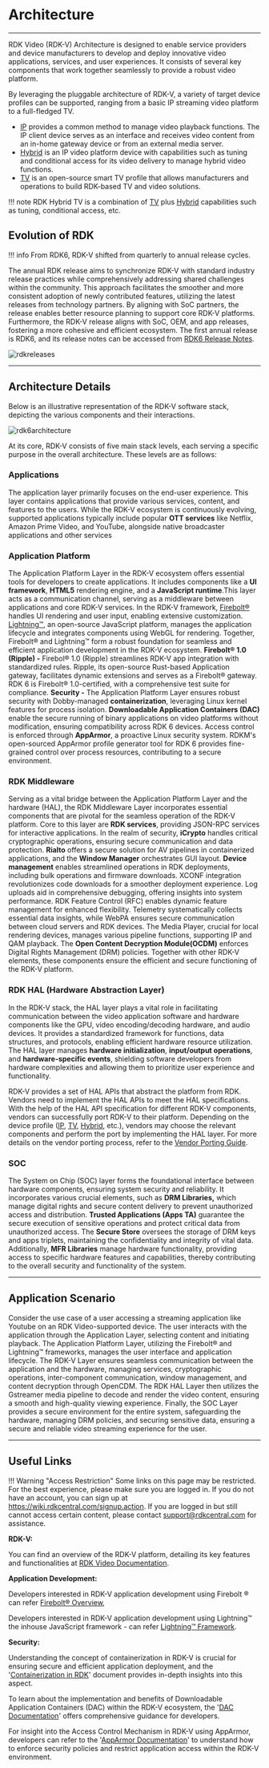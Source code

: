 # Architecture

------------------------------------------------------------------------

RDK Video (RDK-V) Architecture is designed to enable service providers and device manufacturers to develop and deploy innovative video applications, services, and user experiences. It consists of several key components that work together seamlessly to provide a robust video platform.

By leveraging the pluggable architecture of RDK-V, a variety of target device profiles can be supported, ranging from a basic IP streaming video platform to a full-fledged TV.

-   [IP](./video_profiles.md) provides a common method to manage video playback functions. The IP client device serves as an interface and receives video content from an in-home gateway device or from an external media server.
-   [Hybrid](./video_profiles.md) is an IP video platform device with capabilities such as tuning and conditional access for its video delivery to manage hybrid video functions.
-   [TV](./video_profiles.md) is an open-source smart TV profile that allows manufacturers and operations to build RDK-based TV and video solutions.

!!! note
    RDK Hybrid TV is a combination of [TV](./profiles/tv/tv.md) plus [Hybrid](./profiles/hybrid/hybrid.md) capabilities such as tuning, conditional access, etc.

## Evolution of RDK

!!! info
    From RDK6, RDK-V shifted from quarterly to annual release cycles. 
    

The annual RDK release aims to synchronize RDK-V with standard industry release practices while comprehensively addressing shared challenges within the community. This approach facilitates the smoother and more consistent adoption of newly contributed features, utilizing the latest releases from technology partners. By aligning with SoC partners, the release enables better resource planning to support core RDK-V platforms. Furthermore, the RDK-V release aligns with SoC, OEM, and app releases, fostering a more cohesive and efficient ecosystem.
The first annual release is RDK6, and its release notes can be accessed from [RDK6 Release Notes](https://wiki.rdkcentral.com/display/RDK/RDK6+Release+Notes).

![rdkreleases](../images/rdk6_architecture_rdkreleases.png)

------------------------------------------------------------------------

## Architecture Details

Below is an illustrative representation of the RDK-V software stack, depicting the various components and their interactions.

![rdk6architecture](../images/rdk6_architecture_architecture.png)

At its core, RDK-V consists of five main stack levels, each serving a specific purpose in the overall architecture. These levels are as follows:

### Applications
The application layer primarily focuses on the end-user experience. This layer contains applications that provide various services, content, and features to the users. While the RDK-V ecosystem is continuously evolving, supported applications typically include popular   **OTT services** like Netflix, Amazon Prime Video, and YouTube, alongside native broadcaster applications and other services

### Application Platform
The Application Platform Layer in the RDK-V ecosystem offers essential tools for developers to create applications. It includes components like a  **UI framework**, **HTML5** rendering engine, and a **JavaScript runtime**.This layer acts as a communication channel, serving as a middleware between applications and core RDK-V services. In the RDK-V framework, [Firebolt®](https://developer.rdkcentral.com/firebolt/overview/) handles UI rendering and user input, enabling extensive customization.  [Lightning™](https://lightningjs.io/docs/#/what-is-lightning/index), an open-source JavaScript platform, manages the application lifecycle and integrates components using WebGL for rendering. Together, Firebolt® and Lightning™ form a robust foundation for seamless and efficient application development in the RDK-V ecosystem.
**Firebolt® 1.0 (Ripple) -** Firebol® 1.0 (Ripple) streamlines RDK-V app integration with standardized rules. Ripple, its open-source Rust-based Application gateway, facilitates dynamic extensions and serves as a Firebolt® gateway. RDK 6 is Firebolt® 1.0-certified, with a comprehensive test suite for compliance.
**Security -** The Application Platform Layer ensures robust security with Dobby-managed **containerization**, leveraging Linux kernel features for process isolation.
**Downloadable Application Containers (DAC)** enable the secure running of binary applications on video platforms without modification, ensuring compatibility across RDK 6 devices. Access control is enforced through
**AppArmor**, a proactive Linux security system. RDKM's open-sourced AppArmor profile generator tool for RDK 6 provides fine-grained control over process resources, contributing to a secure environment.

### RDK Middleware
Serving as a vital bridge between the Application Platform Layer and the hardware (HAL), the RDK Middleware Layer incorporates essential components that are pivotal for the seamless operation of the RDK-V platform. Core to this layer are **RDK services**, providing JSON-RPC services for interactive applications. In the realm of security,  **iCrypto** handles critical cryptographic operations, ensuring secure communication and data protection.  **Rialto** offers a secure solution for AV pipelines in containerized applications, and the **Window Manager** orchestrates GUI layout. **Device management** enables streamlined operations in RDK deployments, including bulk operations and firmware downloads. XCONF integration revolutionizes code downloads for a smoother deployment experience. Log uploads aid in comprehensive debugging, offering insights into system performance. RDK Feature Control (RFC) enables dynamic feature management for enhanced flexibility. Telemetry systematically collects essential data insights, while WebPA ensures secure communication between cloud servers and RDK devices. The Media Player, crucial for local rendering devices, manages various pipeline functions, supporting IP and QAM playback. The **Open Content Decryption Module(OCDM)** enforces Digital Rights Management (DRM) policies. Together with other RDK-V elements, these components ensure the efficient and secure functioning of the RDK-V platform.

### RDK HAL (Hardware Abstraction Layer)
In the RDK-V stack, the HAL layer plays a vital role in facilitating communication between the video application software and hardware components like the GPU, video encoding/decoding hardware, and audio devices. It provides a standardized framework for functions, data structures, and protocols, enabling efficient hardware resource utilization. The HAL layer manages **hardware initialization**, **input/output operations**, and  **hardware-specific events**, shielding software developers from hardware complexities and allowing them to prioritize user experience and functionality.

RDK-V provides a set of HAL APIs that abstract the platform from RDK. Vendors need to implement the HAL APIs to meet the HAL specifications. With the help of the HAL API specification for different RDK-V components, vendors can successfully port RDK-V to their platform. Depending on the device profile ([IP](./profiles/ip/ip.md), [TV](./profiles/tv/tv.md), [Hybrid](./profiles/hybrid/hybrid.md), etc.), vendors may choose the relevant components and perform the port by implementing the HAL layer. For more details on the vendor porting process, refer to the [Vendor Porting Guide](./vendor-porting-guide/vendor-porting-guide.md).

### SOC
The System on Chip (SOC) layer forms the foundational interface between hardware components, ensuring system security and reliability. It incorporates various crucial elements, such as **DRM Libraries,** which manage digital rights and secure content delivery to prevent unauthorized access and distribution. **Trusted Applications (Apps TA)** guarantee the secure execution of sensitive operations and protect critical data from unauthorized access. The  **Secure Store** oversees the storage of DRM keys and apps triplets, maintaining the confidentiality and integrity of vital data. Additionally, **MFR Libraries** manage hardware functionality, providing access to specific hardware features and capabilities, thereby contributing to the overall security and functionality of the system.

------------------------------------------------------------------------

## Application Scenario

Consider the use case of a user accessing a streaming application like Youtube on an RDK Video-supported device. The user interacts with the application through the Application Layer, selecting content and initiating playback. The Application Platform Layer, utilizing the Firebolt®
and Lightning™ frameworks, manages the user interface and application lifecycle.
The RDK-V Layer ensures seamless communication between the application and the hardware, managing services, cryptographic operations, inter-component communication, window management, and content decryption through OpenCDM.
The RDK HAL Layer then utilizes the Gstreamer media pipeline to decode and render the video content, ensuring a smooth and high-quality viewing experience.
Finally, the SOC Layer provides a secure environment for the entire system, safeguarding the hardware, managing DRM policies, and securing sensitive data, ensuring a secure and reliable video streaming experience for the user.

------------------------------------------------------------------------

## Useful Links

!!! Warning "Access Restriction"
    Some links on this page may be restricted. For the best experience, please make sure you are logged in. If you do not have an account, you can sign up at https://wiki.rdkcentral.com/signup.action. If you are logged in but still cannot access certain content, please contact support@rdkcentral.com for assistance.

**RDK-V:**

You can find an overview of the RDK-V platform, detailing its key features and functionalities at
[RDK Video Documentation](./README.md).

**Application Development:**

Developers interested in RDK-V application development using Firebolt
®
can refer
[Firebolt® Overview](https://developer.rdkcentral.com/firebolt/overview/),

Developers interested in RDK-V application development using Lightning™
the inhouse JavaScript framework -
can refer
[Lightning™ Framework](https://lightningjs.io/docs/#/what-is-lightning/index).

**Security:**

Understanding the concept of containerization in RDK-V is crucial for ensuring secure and efficient application deployment, and the '[Containerization in RDK](https://wiki.rdkcentral.com/display/RDK/Containerization+in+RDK)' document provides in-depth insights into this aspect.

To learn about the implementation and benefits of Downloadable Application Containers (DAC) within the RDK-V ecosystem, the '[DAC Documentation](https://wiki.rdkcentral.com/pages/viewpage.action?pageId=113967683)' offers comprehensive guidance for developers.

For insight into the Access Control Mechanism in RDK-V using AppArmor, developers can refer to the '[AppArmor Documentation](https://wiki.rdkcentral.com/display/RDK/Mandatory+Access+Control+in+RDK+using+AppArmor)' to understand how to enforce security policies and restrict application access within the RDK-V environment.
